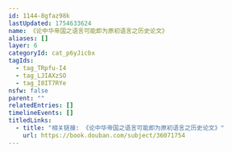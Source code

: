```yaml
---
id: 1144-8gfaz98k
lastUpdated: 1754633624
name: 《论中华帝国之语言可能即为原初语言之历史论文》
aliases: []
layer: 6
categoryId: cat_p6yJicbx
tagIds:
  - tag_TRpfu-I4
  - tag_LJIAXzSO
  - tag_I0IT7RYe
nsfw: false
parent: ""
relatedEntries: []
timelineEvents: []
titledLinks:
  - title: "相关链接: 《论中华帝国之语言可能即为原初语言之历史论文》"
    url: https://book.douban.com/subject/36071754
---
```


